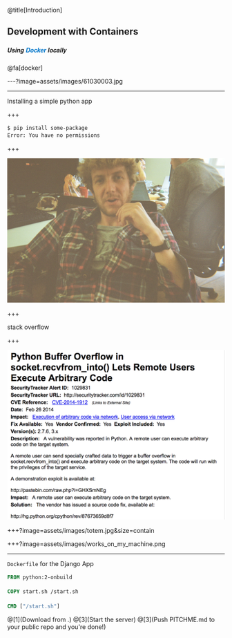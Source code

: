 @title[Introduction]
## Development with Containers
##### <span style="font-family:Helvetica Neue; font-weight:bold">Using <span style="color:#0075c9">Docker</span> locally</span>

@fa[docker]

---?image=assets/images/61030003.jpg

--- 

Installing a simple python app
 
+++


```bash
$ pip install some-package
Error: You have no permissions
``` 


+++

![usevirtualenv](assets/images/use_pyenv.jpg)

+++

stack overflow

+++

![vulnerability](assets/images/python_exploit.png)


+++?image=assets/images/totem.jpg&size=contain



+++?image=assets/images/works_on_my_machine.png

---

<span class="gold">`Dockerfile`</span> for the Django App
<br>



```Dockerfile
FROM python:2-onbuild

COPY start.sh /start.sh

CMD ["/start.sh"]
```

@[1](Download from .)
@[3](Start the server)
@[3](Push PITCHME.md to your public repo and you're done!)

